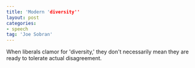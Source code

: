 ```yaml
---
title: 'Modern 'diversity''
layout: post
categories:
- speech
tag: 'Joe Sobran'
---
```


When liberals clamor for 'diversity,' they don't necessarily mean they are ready to tolerate actual disagreement.